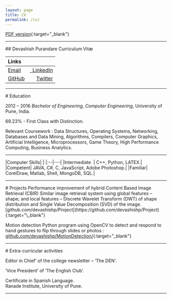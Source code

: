 ```yaml
---
layout: page
title: CV
permalink: /cv/
---
```

[PDF version](../assets/pdf/cv.pdf){:target="\_blank"}
<hr>
## Devashish Purandare
Curriculum Vitæ  

| Links    |     |
| :-- | --: |
| <a href="mailto:&#100;&#101;&#118;&#097;&#115;&#104;&#105;&#115;&#104;&#046;&#112;&#117;&#114;&#097;&#110;&#100;&#097;&#114;&#101;+&#098;&#108;&#111;&#103;&#064;&#103;&#109;&#097;&#105;&#108;&#046;&#099;&#111;&#109;">Email</a>       | <a href="https://www.linkedin.com/in/devashishp" target="_blank">&nbsp;&nbsp;LinkedIn</a>       |
|  <a href="https://www.github.com/devashishp" target="_blank">GitHub</a> |<a href="https://www.twitter.com/in/dev14e" target="_blank">Twitter</a> |

<hr>
# Education

2012 – 2016 *Bachelor of Engineering, Computer Engineering*, University of Pune, India.

69.23% - First Class with Distinction.

Relevant Coursework : Data Structures, Operating Systems, Networking, Databases and Data Mining,
Algorithms, Compilers, Computer Graphics, Artificial Intelligence, Microprocessors,
Game Theory, High Performance Computing, Business Analytics.
<hr>
|Computer Skills|     |
|:--|---|
|Intermediate &nbsp;|  C++, Python, LATEX.|
|Competent| JAVA, C#, C, JavaScript, Adobe Photoshop.|
|Familiar| CorelDraw, Matlab, Shell, MongoDB, SQL.|

<hr>
# Projects
Performance improvement of hybrid Content Based Image Retrieval (CBIR)
Similar image retrieval system using global features – shape; and local features
– Discrete Wavelet Transform (DWT) of shape distribution and Single Value
Decomposition (SVD) of the image.  
[github.com/devashishp/Project](https://github.com/devashishp/Project){:target="\_blank"}

Motion detection
Python program using OpenCV to detect and respond to hand gestures to flip
through slides or photos :  
[github.com/devashishp/MotionDetection/](https://github.com/devashishp/MotionDetection/){:target="\_blank"}
<hr>
# Extra-curricular activities

Editor in Chief’ of the college newsletter – ‘The DEN’.

‘Vice President’ of ‘The English Club’.

Certificate in Spanish Language.  
Ranade Institute, University of Pune.
<hr>
